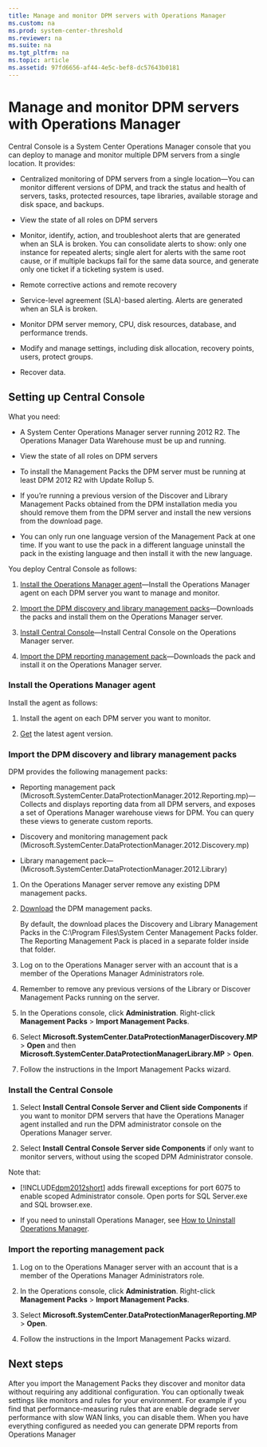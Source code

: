 ```yaml
---
title: Manage and monitor DPM servers with Operations Manager
ms.custom: na
ms.prod: system-center-threshold
ms.reviewer: na
ms.suite: na
ms.tgt_pltfrm: na
ms.topic: article
ms.assetid: 97fd6656-af44-4e5c-bef8-dc57643b0181
---
```

# Manage and monitor DPM servers with Operations Manager
Central Console is a System Center Operations Manager console that you can deploy to manage and monitor multiple DPM servers from a single location. It provides:

-   Centralized monitoring of DPM servers from a single location—You can monitor different versions of DPM, and track the status and health of servers, tasks, protected resources, tape libraries, available storage and disk space, and backups.

-   View the state of all roles on DPM servers

-   Monitor, identify, action, and troubleshoot alerts that are generated when an SLA is broken. You can consolidate alerts to show: only one instance for repeated alerts; single alert for alerts with the same root cause, or if multiple backups fail for the same data source, and generate only one ticket if a ticketing system is used.

-   Remote corrective actions and remote recovery

-   Service\-level agreement \(SLA\)\-based alerting. Alerts are generated when an SLA is broken.

-   Monitor DPM server memory, CPU, disk resources, database, and performance trends.

-   Modify and manage settings, including disk allocation, recovery points, users, protect groups.

-   Recover data.

## Setting up Central Console
What you need:

-   A System Center Operations Manager server running 2012 R2. The Operations Manager Data Warehouse must be up and running.

-   View the state of all roles on DPM servers

-   To install the Management Packs the DPM server must be running at least DPM 2012 R2 with Update Rollup 5.

-   If you’re running a previous version of the Discover and Library Management Packs obtained from the DPM installation media you should remove them from the DPM server and install the new versions from the download page.

-   You can only run one language version of the Management Pack at one time. If you want to use the pack in a different language uninstall the pack in the existing language and then install it with the new language.

You deploy Central Console as follows:

1.  [Install the Operations Manager agent](#BKMK_OM)—Install the Operations Manager agent on each DPM server you want to manage and monitor.

2.  [Import the DPM discovery and library management packs](#BKMK_Import)—Downloads the packs and install them on the Operations Manager server.

3.  [Install Central Console](#BKMK_Central)—Install Central Console on the Operations Manager server.

4.  [Import the DPM reporting management pack](#BKMK_ImportReporting)—Downloads the pack and install it on the Operations Manager server.

### <a name="BKMK_OM"></a>Install the Operations Manager agent
Install the agent as follows:

1.  Install the agent on each DPM server you want to monitor.

2.  [Get](http://go.microsoft.com/fwlink/?LinkId=524729) the latest agent version.

### <a name="BKMK_Import"></a>Import the DPM discovery and library management packs
DPM provides the following management packs:

-   Reporting management pack \(Microsoft.SystemCenter.DataProtectionManager.2012.Reporting.mp\)—Collects and displays reporting data from all DPM servers, and exposes a set of Operations Manager warehouse views for DPM. You can query these views to generate custom reports.

-   Discovery and monitoring management pack \(Microsoft.SystemCenter.DataProtectionManager.2012.Discovery.mp\)

-   Library management pack—\(Microsoft.SystemCenter.DataProtectionManager.2012.Library\)

1.  On the Operations Manager server remove any existing DPM management packs.

2.  [Download](http://go.microsoft.com/fwlink/?LinkId=524726) the DPM management packs.

    By default, the download places the Discovery and Library Management Packs in the C:\\Program Files\\System Center Management Packs folder. The Reporting Management Pack is placed in a separate folder inside that folder.

3.  Log on to the Operations Manager server with an account that is a member of the Operations Manager Administrators role.

4.  Remember to remove any previous versions of the Library or Discover Management Packs running on the server.

5.  In the Operations console, click **Administration**. Right\-click **Management Packs** > **Import Management Packs**.

6.  Select **Microsoft.SystemCenter.DataProtectionManagerDiscovery.MP** > **Open** and then **Microsoft.SystemCenter.DataProtectionManagerLibrary.MP** > **Open**.

7.  Follow the instructions in the Import Management Packs wizard.

### <a name="BKMK_Central"></a>Install the Central Console

1.  Select **Install Central Console Server and Client side Components** if you want to monitor DPM servers that have the Operations Manager agent installed and run the DPM administrator console on the Operations Manager server.

2.  Select **Install Central Console Server side Components** if only want to monitor servers, without using the scoped DPM Administrator console.

Note that:

-   [!INCLUDE[dpm2012short](Token/dpm2012short_md.md)] adds firewall exceptions for port 6075 to enable scoped Administrator console. Open ports for SQL Server.exe and SQL browser.exe.

-   If you need to uninstall Operations Manager, see [How to Uninstall Operations Manager](http://go.microsoft.com/fwlink/p/?LinkId=245527).

### <a name="BKMK_ImportReporting"></a>Import the reporting management pack

1.  Log on to the Operations Manager server with an account that is a member of the Operations Manager Administrators role.

2.  In the Operations console, click **Administration**. Right\-click **Management Packs** > **Import Management Packs**.

3.  Select **Microsoft.SystemCenter.DataProtectionManagerReporting.MP** > **Open**.

4.  Follow the instructions in the Import Management Packs wizard.

## Next steps
After you import the Management Packs they discover and monitor data without requiring any additional configuration. You can optionally tweak settings like monitors and rules for your environment. For example if you find that performance\-measuring rules that are enable degrade server performance with slow WAN links, you can disable them. When you have everything configured as needed you can generate DPM reports from Operations Manager


